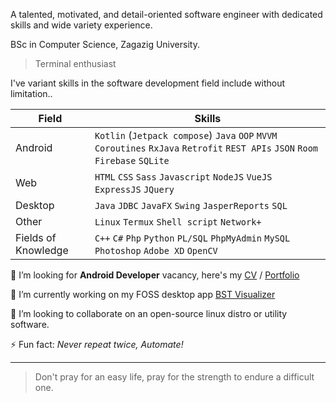 A talented, motivated, and detail-oriented software engineer with dedicated skills and wide variety experience.

BSc in Computer Science, Zagazig University.

> Terminal enthusiast

I've variant skills in the software development field include without limitation..

| Field | Skills |
|-|-|
| Android | `Kotlin` (`Jetpack compose`) `Java` `OOP` `MVVM` `Coroutines` `RxJava` `Retrofit` `REST APIs` `JSON` `Room` `Firebase` `SQLite` |
| Web | `HTML` `CSS` `Sass` `Javascript` `NodeJS` `VueJS` `ExpressJS` `JQuery` |
| Desktop | `Java` `JDBC` `JavaFX` `Swing` `JasperReports` `SQL` |
| Other | `Linux` `Termux` `Shell script` `Network+` |
| Fields of Knowledge | `C++` `C#` `Php` `Python` `PL/SQL` `PhpMyAdmin` `MySQL` `Photoshop` `Adobe XD` `OpenCV` |

🤔 I’m looking for **Android Developer** vacancy, here's my [CV](https://ammaryasserallaithy.github.io/CV) / [Portfolio](https://ammaryasserallaithy.github.io/apps)

<!-- 🌱 I’m currently studying [Google Africa Developer Scholarship (GADS)](https://app.pluralsight.com/profile/ammar-yasser-e7) offered by **Google** and **Andela** at Pluralsight. -->

🔭 I’m currently working on my FOSS desktop app [BST Visualizer](https://github.com/AmmarYasserAllaiThy/BST-Visualizer)

👯 I’m looking to collaborate on an open-source linux distro or utility software.

⚡ Fun fact: *Never repeat twice, Automate!*

---
> Don't pray for an easy life, pray for the strength to endure a difficult one.

